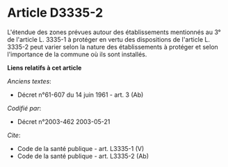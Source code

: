 # Article D3335-2

L'étendue des zones prévues autour des établissements mentionnés au 3° de l'article L. 3335-1 à protéger en vertu des
dispositions de l'article L. 3335-2 peut varier selon la nature des établissements à protéger et selon l'importance de la
commune où ils sont installés.

**Liens relatifs à cet article**

_Anciens textes_:

  - Décret n°61-607 du 14 juin 1961 - art. 3 (Ab)

_Codifié par_:

  - Décret n°2003-462 2003-05-21

_Cite_:

  - Code de la santé publique - art. L3335-1 (V)
  - Code de la santé publique - art. L3335-2 (Ab)
